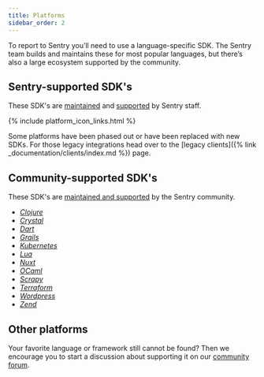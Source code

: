 ```yaml
---
title: Platforms
sidebar_order: 2
---
```


To report to Sentry you’ll need to use a language-specific SDK. The Sentry team builds and maintains these for most popular languages, but there’s also a large ecosystem supported by the community.

## Sentry-supported SDK's

These SDK's are [maintained](https://github.com/getsentry) and [supported](https://sentry.io/contact/support/) by Sentry staff.

{% include platform_icon_links.html %}

Some platforms have been phased out or have been replaced with new SDKs. For those legacy integrations head over to the [legacy clients]({% link _documentation/clients/index.md %}) page.

## Community-supported SDK's

These SDK's are [maintained and supported](https://forum.sentry.io) by the Sentry community.

* [_Clojure_](https://github.com/sethtrain/raven-clj#alternatives)
* [_Crystal_](https://github.com/Sija/raven.cr)
* [_Dart_](https://github.com/flutter/sentry)
* [_Grails_](https://github.com/agorapulse/grails-sentry)
* [_Kubernetes_](https://github.com/getsentry/sentry-kubernetes)
* [_Lua_](https://github.com/cloudflare/raven-lua)
* [_Nuxt_](https://github.com/nuxt-community/sentry-module)
* [_OCaml_](https://github.com/brendanlong/sentry-ocaml)
* [_Scrapy_](https://github.com/llonchj/scrapy-sentry)
* [_Terraform_](https://github.com/jianyuan/terraform-provider-sentry)
* [_Wordpress_](https://github.com/stayallive/wp-sentry)
* [_Zend_](https://github.com/cloud-solutions/zend-sentry)

## Other platforms

Your favorite language or framework still cannot be found? Then we encourage you to start a discussion about supporting it on our [community forum](https://forum.sentry.io).
